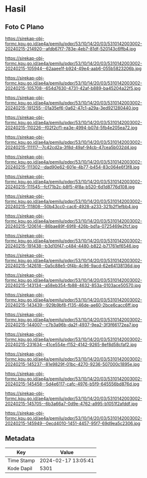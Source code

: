 # Hasil

## Foto C Plano

https://sirekap-obj-formc.kpu.go.id/ae4a/pemilu/pdpr/53/10/14/20/03/5310142003002-20240215-214920--afdb67f7-783e-4eb7-81df-520143c6ffb4.jpg

https://sirekap-obj-formc.kpu.go.id/ae4a/pemilu/pdpr/53/10/14/20/03/5310142003002-20240215-105944--62aaee1f-b924-49e4-aab6-055b5823206b.jpg

https://sirekap-obj-formc.kpu.go.id/ae4a/pemilu/pdpr/53/10/14/20/03/5310142003002-20240215-105708--654d7630-4731-42af-b889-ba45204a22f5.jpg

https://sirekap-obj-formc.kpu.go.id/ae4a/pemilu/pdpr/53/10/14/20/03/5310142003002-20240215-191255--01a35ef6-0a62-47c1-a29a-3ed921280440.jpg

https://sirekap-obj-formc.kpu.go.id/ae4a/pemilu/pdpr/53/10/14/20/03/5310142003002-20240215-110226--f02f2cf1-ea3e-4994-b07d-5fb4e205ea72.jpg

https://sirekap-obj-formc.kpu.go.id/ae4a/pemilu/pdpr/53/10/14/20/03/5310142003002-20240215-111117--7c42cd2a-3f8d-49af-94cb-47cea5b032d4.jpg

https://sirekap-obj-formc.kpu.go.id/ae4a/pemilu/pdpr/53/10/14/20/03/5310142003002-20240215-111302--dad90e62-601e-4b77-b454-83c064e6f3f8.jpg

https://sirekap-obj-formc.kpu.go.id/ae4a/pemilu/pdpr/53/10/14/20/03/5310142003002-20240215-111545--fcf71b2c-b8f5-4f8a-b520-6d1d8776d108.jpg

https://sirekap-obj-formc.kpu.go.id/ae4a/pemilu/pdpr/53/10/14/20/03/5310142003002-20240215-111808--50b43cc0-cac6-4928-a233-321b2f1efbb4.jpg

https://sirekap-obj-formc.kpu.go.id/ae4a/pemilu/pdpr/53/10/14/20/03/5310142003002-20240215-120614--86bae89f-69f8-426b-bd1a-0725469e2fcf.jpg

https://sirekap-obj-formc.kpu.go.id/ae4a/pemilu/pdpr/53/10/14/20/03/5310142003002-20240215-191438--b3d10f47-c484-4480-b822-b71761ef6546.jpg

https://sirekap-obj-formc.kpu.go.id/ae4a/pemilu/pdpr/53/10/14/20/03/5310142003002-20240215-142618--0a5c88e5-0f4b-4c96-9acd-62e64138136d.jpg

https://sirekap-obj-formc.kpu.go.id/ae4a/pemilu/pdpr/53/10/14/20/03/5310142003002-20240215-143134--a58eb354-fb88-4632-853a-0103ace50570.jpg

https://sirekap-obj-formc.kpu.go.id/ae4a/pemilu/pdpr/53/10/14/20/03/5310142003002-20240215-143439--929b9bf8-f135-46de-ae60-2bce6cacc6ff.jpg

https://sirekap-obj-formc.kpu.go.id/ae4a/pemilu/pdpr/53/10/14/20/03/5310142003002-20240215-144007--c7b3a96b-da2f-4937-9ea2-3f3f66172ea7.jpg

https://sirekap-obj-formc.kpu.go.id/ae4a/pemilu/pdpr/53/10/14/20/03/5310142003002-20240215-231634--41ce554e-f152-4142-9265-8ef8d58cfaf2.jpg

https://sirekap-obj-formc.kpu.go.id/ae4a/pemilu/pdpr/53/10/14/20/03/5310142003002-20240215-145237--81e9829f-01bc-4270-9236-507000c1895e.jpg

https://sirekap-obj-formc.kpu.go.id/ae4a/pemilu/pdpr/53/10/14/20/03/5310142003002-20240215-145458--5d4e6117-cafc-4976-b5f9-645556bd876d.jpg

https://sirekap-obj-formc.kpu.go.id/ae4a/pemilu/pdpr/53/10/14/20/03/5310142003002-20240215-145705--6b3a66a7-0d9e-4762-a995-b1051f2afddf.jpg

https://sirekap-obj-formc.kpu.go.id/ae4a/pemilu/pdpr/53/10/14/20/03/5310142003002-20240215-145949--0ecd4010-1451-4457-95f7-69d9ea5c2306.jpg


## Metadata

| Key        | Value               |
| ---------- | ------------------- |
| Time Stamp | 2024-02-17 13:05:41 |
| Kode Dapil | 5301                |



